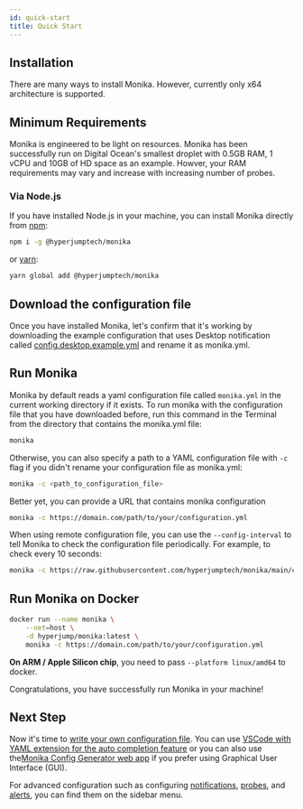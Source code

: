 ```yaml
---
id: quick-start
title: Quick Start
---
```


## Installation

There are many ways to install Monika. However, currently only x64 architecture is supported.

## Minimum Requirements

Monika is engineered to be light on resources. Monika has been successfully run on Digital Ocean's smallest droplet with 0.5GB RAM, 1 vCPU and 10GB of HD space as an example. Howver, your RAM requirements may vary and increase with increasing number of probes.

### Via Node.js

If you have installed Node.js in your machine, you can install Monika directly from [npm](https://npmjs.com):

```bash
npm i -g @hyperjumptech/monika
```

or [yarn](https://yarnpkg.com):

```bash
yarn global add @hyperjumptech/monika
```

## Download the configuration file

Once you have installed Monika, let's confirm that it's working by downloading the example configuration that uses Desktop notification called [config.desktop.example.yml](https://raw.githubusercontent.com/hyperjumptech/monika/main/config_sample/config.desktop.example.yml) and rename it as monika.yml.

## Run Monika

Monika by default reads a yaml configuration file called `monika.yml` in the current working directory if it exists. To run monika with the configuration file that you have downloaded before, run this command in the Terminal from the directory that contains the monika.yml file:

```bash
monika
```

Otherwise, you can also specify a path to a YAML configuration file with `-c` flag if you didn't rename your configuration file as monika.yml:

```bash
monika -c <path_to_configuration_file>
```

Better yet, you can provide a URL that contains monika configuration

```bash
monika -c https://domain.com/path/to/your/configuration.yml
```

When using remote configuration file, you can use the `--config-interval` to tell Monika to check the configuration file periodically. For example, to check every 10 seconds:

```bash
monika -c https://raw.githubusercontent.com/hyperjumptech/monika/main/config_sample/config.desktop.example.yml --config-interval 10
```

## Run Monika on Docker

```bash
docker run --name monika \
    --net=host \
    -d hyperjump/monika:latest \
    monika -c https://domain.com/path/to/your/configuration.yml
```

**On ARM / Apple Silicon chip**, you need to pass `--platform linux/amd64` to docker.

Congratulations, you have successfully run Monika in your machine!

## Next Step

Now it's time to [write your own configuration file](https://monika.hyperjump.tech/guides/configuration-file). You can use [VSCode with YAML extension for the auto completion feature](https://medium.com/hyperjump-tech/creating-monika-configuration-from-scratch-using-autocomplete-in-visual-studio-code-d7bc86c1d36a) or you can also use the[Monika Config Generator web app](https://monika-config.hyperjump.tech/) if you prefer using Graphical User Interface (GUI).

For advanced configuration such as configuring [notifications](https://monika.hyperjump.tech/guides/notifications), [probes](https://monika.hyperjump.tech/guides/probes), and [alerts](https://monika.hyperjump.tech/guides/alerts), you can find them on the sidebar menu.
